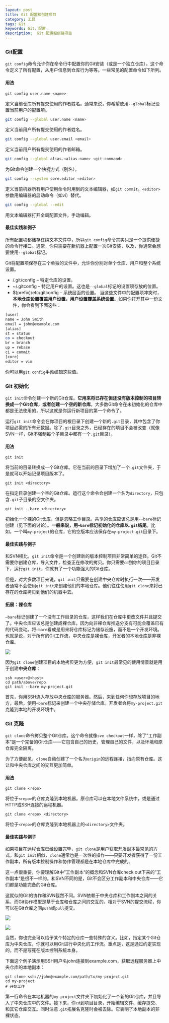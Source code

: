```yaml
---
layout: post
title: Git 配置和创建项目
category: 工具
tags: Git
keywords: Git，配置
description:  Git 配置和创建项目
---
```




### Git配置
`git config`命令允许你在命令行中配置你的Git安装（或是一个独立仓库）。这个命令定义了所有配置，从用户信息到仓库行为等等。一些常见的配置命令如下所列。

#### 用法
``` shell
git config user.name <name>
```
定义当前仓库所有提交使用的作者姓名。通常来说，你希望使用`--global`标记设置当前用户的配置项。
``` sh
git config --global user.name <name>
```
定义当前用户所有提交使用的作者姓名。
``` sh
git config --global user.email <email>
```
定义当前用户所有提交使用的作者邮箱。
``` sh
git config --global alias.<alias-name> <git-command>
```
为Git命令创建一个快捷方式（别名）。
``` sh
git config --system core.editor <editor>
```
定义当前机器所有用户使用命令时用到的文本编辑器，如`git commit`。`<editor>`参数用编辑器的启动命令（如vi）替代。
``` sh
git config --global --edit
```
用文本编辑器打开全局配置文件，手动编辑。
#### 最佳实践和例子

所有配置项都储存在纯文本文件中，所以`git config`命令其实只是一个提供便捷的命令行接口。通常，你只需要在新机器上配置一次Git安装，以及，你通常会想要使用`--global`标记。

Git将配置项保存在三个单独的文件中，允许你分别对单个仓库、用户和整个系统设置。
- <repo>/.git/config – 特定仓库的设置。
- ~/.gitconfig – 特定用户的设置。这也是`--global`标记的设置项存放的位置。
- $(prefix)/etc/gitconfig – 系统层面的设置。
当这些文件中的配置项冲突时，**本地仓库设置覆盖用户设置，用户设置覆盖系统设置**。如果你打开其中一份文件，你会看到下面这些：

``` sh
[user] 
name = John Smith
email = john@example.com
[alias]
st = status
co = checkout
br = branch
up = rebase
ci = commit
[core]
editor = vim
```
你可以用`git config`手动编辑这些值。


### Git 初始化

`git init`命令创建一个新的Git仓库。**它用来将已存在但还没有版本控制的项目转换成一个Git仓库，或者创建一个空的新仓库**。大多数Git命令在未初始化的仓库中都是无法使用的，所以这就是你运行新项目的第一个命令了。

运行`git init`命令会在你项目的根目录下创建一个新的`.git`目录，其中包含了你项目必需的所有元数据。除了`.git`目录之外，已经存在的项目不会被改变（就像SVN一样，Git不强制每个子目录中都有一个`.git`目录）。

#### 用法
``` shell
git init
```
将当前的目录转换成一个Git仓库。它在当前的目录下增加了一个`.git`文件夹，于是就可以开始记录项目版本了。
``` shell
git init <directory>
```
在指定目录创建一个空的Git仓库。运行这个命令会创建一个名为`directory`，只包含`.git`子目录的空文件夹。
``` shell
git init --bare <directory>
```
初始化一个裸的Git仓库，但是忽略工作目录。共享的仓库应该总是用`--bare`标记创建（见下面的讨论）。**一般来说，用`—bare`标记初始化的仓库以`.git`结尾**。比如，一个叫`my-project`的仓库，它的空版本应该保存在`my-project.git`目录下。

#### 最佳实践与例子

和SVN相比，`git init`命令是一个创建新的版本控制项目非常简单的途径。Git不需要你创建仓库，导入文件，检查正在修改的拷贝。你只需要`cd`到你的项目目录下，运行`git init`，你就有了一个功能强大的Git仓库。

但是，对大多数项目来说，`git init`只需要在创建中央仓库时执行一次——开发者通常不会使用`git init`来创建他们的本地仓库。他们往往使用`git clone`来将已存在的仓库拷贝到他们的机器中去。

#### 拓展：裸仓库

`—bare`标记创建了一个没有工作目录的仓库，这样我们在仓库中更改文件并且提交了。中央仓库应该总是创建成裸仓库，因为向非裸仓库推送分支有可能会覆盖已有的代码变动。将`—bare`看成是用来将仓库标记为储存设施，而不是一个开发环境。也就是说，对于所有的Git工作流，中央仓库是裸仓库，开发者的本地仓库是非裸仓库。

![](https://www.atlassian.com/git/images/tutorials/getting-started/setting-up-a-repository/01.svg)

因为`git clone`创建项目的本地拷贝更为方便，`git init`最常见的使用情景就是用于创建**中央仓库**：

``` shell
ssh <user>@<host>
cd path/above/repo 
git init --bare my-project.git
```
首先，你用SSH连入存放中央仓库的服务器。然后，来到任何你想存放项目的地方，最后，使用`—bare`标记来创建一个中央存储仓库。开发者会将`my-project.git` 克隆到本地的开发环境中。


### Git 克隆

`git clone`命令拷贝整个Git仓库。这个命令就像`svn checkout`一样，除了”工作副本“是一个完备的Git仓库——它包含自己的历史，管理自己的文件，以及环境和原仓库完全隔离。

为了方便起见，`clone`自动创建了一个名为`origin`的远程连接，指向原有仓库。这让和中央仓库之间的交互更加简单。

#### 用法

``` shell
git clone <repo>
```
将位于`<repo>`的仓库克隆到本地机器。原仓库可以在本地文件系统中，或是通过HTTP或SSH连接的远程机器。

``` shell
git clone <repo> <directory>
```
将位于`<repo>`的仓库克隆到本地机器上的`<directory>`文件夹。

#### 最佳实践与例子

如果项目在远程仓库已经设置完毕，`git clone`是用户获取开发副本最常见的方式。和`git init`相似，`clone`通常也是一次性的操作——只要开发者获得了一份工作副本，所有版本控制操作和协作管理都是在本地仓库中完成的。

这一点很重要，你要理解Git中”工作副本“的概念和SVN仓库check out下来的”工作副本“是很不一样的。和SVN不同的是，Git不会区分工作副本和中央仓库——它们都是功能完备的Git仓库。

这就似的Git的协作和SVN截然不同。SVN依赖于中央仓库和工作副本之间的关系，而Git协作模型是基于仓库和仓库之间的交互的。相对于SVN的提交流程，你可以在Git仓库之间`push`或`pull`提交。

![](https://www.atlassian.com/git/images/tutorials/getting-started/setting-up-a-repository/03.svg)

![](https://www.atlassian.com/git/images/tutorials/getting-started/setting-up-a-repository/02.svg)

当然，你也完全可以给予某个特定的仓库一些特殊的含义。比如，指定某个Git仓库为中央仓库，你就可以用Git进行中央化的工作流。重点是，这是通过约定实现的，而不是写死在版本控制系统本身。

下面这个例子演示用SSH用户名john连接到example.com，获取远程服务器上中央仓库的本地副本：
``` shell
git clone ssh://john@example.com/path/to/my-project.git 
cd my-project
# 开始工作
```
第一行命令在本地机器的`my-project`文件夹下初始化了一个新的Git仓库，并且导入了中央仓库中的文件。接下来，你`cd`到项目目录，开始编辑文件、缓存提交、和其它仓库交互。同时注意`.git`拓展名克隆时会被去除。它表明了本地副本的非裸状态。



